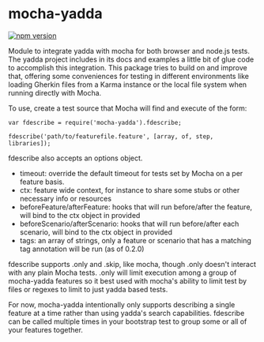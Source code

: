 # mocha-yadda
[![npm version](https://badge.fury.io/js/mocha-yadda.svg)](http://badge.fury.io/js/mocha-yadda)

Module to integrate yadda with mocha for both browser and node.js tests. The yadda project includes in its docs and examples a little bit of glue code to accomplish this integration. This package tries to build on and improve that, offering some conveniences for testing in different environments like loading Gherkin files from a Karma instance or the local file system when running directly with Mocha.

To use, create a test source that Mocha will find and execute of the form:
```
var fdescribe = require('mocha-yadda').fdescribe;

fdescribe('path/to/featurefile.feature', [array, of, step, libraries]);
```

fdescribe also accepts an options object.
* timeout: override the default timeout for tests set by Mocha on a per feature basis.
* ctx: feature wide context, for instance to share some stubs or other necessary info or resources
* beforeFeature/afterFeature: hooks that will run before/after the feature, will bind to the ctx object in provided
* beforeScenario/afterScenario: hooks that will run before/after each scenario, will bind to the ctx object in provided
* tags: an array of strings, only a feature or scenario that has a matching tag annotation will be run (as of 0.2.0)

fdescribe supports .only and .skip, like mocha, though .only doesn't interact with any plain Mocha tests. .only will limit execution among a group of mocha-yadda features so it best used with mocha's ability to limit test by files or regexes to limit to just yadda based tests.

For now, mocha-yadda intentionally only supports describing a single feature at a time rather than using yadda's search capabilities. fdescribe can be called multiple times in your bootstrap test to group some or all of your features together.

